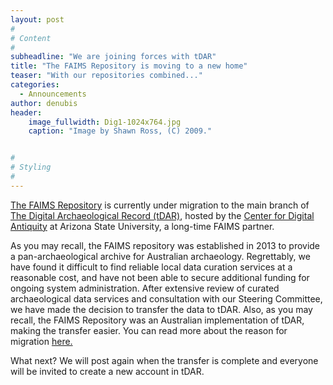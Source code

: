 ```yaml
---
layout: post
#
# Content
#
subheadline: "We are joining forces with tDAR"
title: "The FAIMS Repository is moving to a new home"
teaser: "With our repositories combined..."
categories:
  - Announcements
author: denubis
header:
    image_fullwidth: Dig1-1024x764.jpg
    caption: "Image by Shawn Ross, (C) 2009."


#
# Styling
#
---
```


[The FAIMS Repository](http://repo.fedarch.org) is currently under migration to the main branch of [The Digital Archaeological Record (tDAR)](http://www.tdar.org), hosted by the [Center for Digital Antiquity](https://www.digitalantiquity.org/news/) at Arizona State University, a long-time FAIMS partner. 

As you may recall, the FAIMS repository was established in 2013 to provide a pan-archaeological archive for Australian archaeology. Regrettably, we have found it difficult to find reliable local data curation services at a reasonable cost, and have not been able to secure additional funding for ongoing system administration.  After extensive review of curated archaeological data services and consultation with our Steering Committee, we have made the decision to transfer the data to tDAR. Also, as you may recall, the FAIMS Repository was an Australian implementation of tDAR, making the transfer easier. You can read more about the reason for migration [here.](http://repo.fedarch.org/#more)

What next?  We will post again when the transfer is complete and everyone will be invited to create a new account in tDAR.
